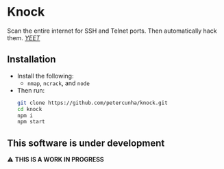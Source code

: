 # Knock
Scan the entire internet for SSH and Telnet ports. Then automatically hack them. [*YEET*](https://www.youtube.com/watch?v=hTekDcdtVcg)

## Installation
- Install the following:
  - `nmap`, `ncrack`, and `node`
- Then run:
  ```bash
  git clone https://github.com/petercunha/knock.git
  cd knock
  npm i
  npm start
  ```
  
## This software is under development

:warning: **THIS IS A WORK IN PROGRESS**
